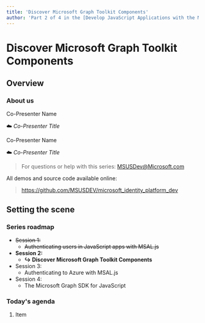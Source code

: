 ```yaml
---
title: 'Discover Microsoft Graph Toolkit Components'
author: 'Part 2 of 4 in the [Develop JavaScript Applications with the Microsoft Identity Platform](https://github.com/msusdev) series'
---
```


# Discover Microsoft Graph Toolkit Components

## Overview

### About us

Co-Presenter Name

☁️ *Co-Presenter Title*

Co-Presenter Name

☁️ *Co-Presenter Title*

> For questions or help with this series: <MSUSDev@Microsoft.com>

All demos and source code available online:

> <https://github.com/MSUSDEV/microsoft_identity_platform_dev>

## Setting the scene

### Series roadmap

* ~~Session 1:~~
  * ~~Authenticating users in JavaScript apps with MSAL.js~~
* **Session 2:**
  * **↪️ Discover Microsoft Graph Toolkit Components**
* Session 3:
  * Authenticating to Azure with MSAL.js
* Session 4:
  * The Microsoft Graph SDK for JavaScript

### Today's agenda

1. Item
